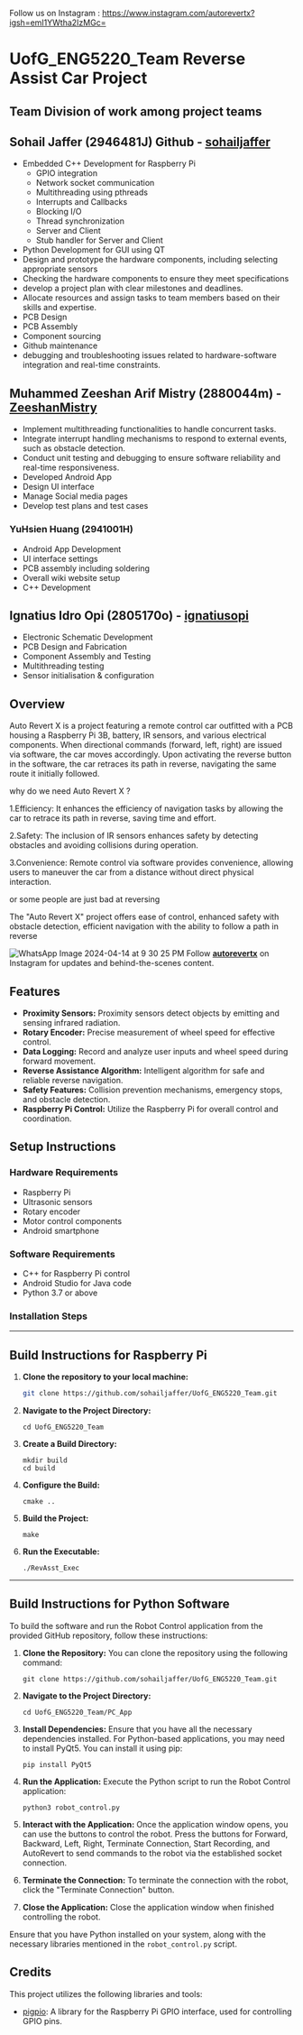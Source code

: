 Follow us on Instagram : https://www.instagram.com/autorevertx?igsh=emI1YWtha2IzMGc=

# UofG_ENG5220_Team Reverse Assist Car Project

## Team Division of work among project teams

   ## Sohail Jaffer (2946481J) Github - [sohailjaffer](https://github.com/sohailjaffer)
   - Embedded C++ Development for Raspberry Pi
     - GPIO integration
     - Network socket communication
     - Multithreading using pthreads
     - Interrupts and Callbacks
     - Blocking I/O
     - Thread synchronization
     - Server and Client
     - Stub handler for Server and Client
   - Python Development for GUI using QT
   - Design and prototype the hardware components, including selecting appropriate sensors
   - Checking the hardware components to ensure they meet specifications
   - develop a project plan with clear milestones and deadlines.
   - Allocate resources and assign tasks to team members based on their skills and expertise.
   - PCB Design 
   - PCB Assembly 
   - Component sourcing
   - Github maintenance
   - debugging and troubleshooting issues related to hardware-software integration and real-time constraints.
     
     
   ## Muhammed Zeeshan Arif Mistry (2880044m) - [ ZeeshanMistry](https://github.com/ZeeshanMistry)
   - Implement multithreading functionalities to handle concurrent tasks.
   - Integrate interrupt handling mechanisms to respond to external events, such as obstacle detection.
   - Conduct unit testing and debugging to ensure software reliability and real-time responsiveness.
   - Developed Android App
   - Design UI interface
   - Manage Social media pages
   - Develop test plans and test cases
     
   ### YuHsien Huang (2941001H)
   - Android App Development 
   - UI interface settings
   - PCB assembly including soldering 
   - Overall wiki website setup
   - C++ Development 

   ## Ignatius Idro Opi (2805170o) - [ignatiusopi](https://github.com/ignatiusopi)
   - Electronic Schematic Development
   - PCB Design and Fabrication
   - Component Assembly and Testing
   - Multithreading testing
   - Sensor initialisation & configuration



## Overview

Auto Revert X is a project featuring a remote control car outfitted with a PCB housing a Raspberry Pi 3B, battery, IR sensors, and various electrical components. When directional commands (forward, left, right) are issued via software, the car moves accordingly. Upon activating the reverse button in the software, the car retraces its path in reverse, navigating the same route it initially followed.

why do we need Auto Revert X ?

1.Efficiency: It enhances the efficiency of navigation tasks by allowing the car to retrace its path in reverse, saving time and effort.

2.Safety: The inclusion of IR sensors enhances safety by detecting obstacles and avoiding collisions during operation.

3.Convenience: Remote control via software provides convenience, allowing users to maneuver the car from a distance without direct physical interaction.

or some people are just bad at reversing  



The "Auto Revert X" project offers ease of control, enhanced safety with obstacle detection, efficient navigation with the ability to follow a path in reverse


![WhatsApp Image 2024-04-14 at 9 30 25 PM](https://github.com/sohailjaffer/UofG_ENG5220_Team/assets/157168096/4381e930-c2af-47e7-abad-e128019e4615) Follow **[autorevertx](https://www.instagram.com/autorevertx?igsh=c2dwams5d3dtMXIx)** on Instagram for updates and behind-the-scenes content.


## Features
- **Proximity Sensors:** Proximity sensors detect objects by emitting and sensing infrared radiation.
- **Rotary Encoder:** Precise measurement of wheel speed for effective control.
- **Data Logging:** Record and analyze user inputs and wheel speed during forward movement.
- **Reverse Assistance Algorithm:** Intelligent algorithm for safe and reliable reverse navigation.
- **Safety Features:** Collision prevention mechanisms, emergency stops, and obstacle detection.
- **Raspberry Pi Control:** Utilize the Raspberry Pi for overall control and coordination.


## Setup Instructions

### Hardware Requirements

- Raspberry Pi
- Ultrasonic sensors
- Rotary encoder
- Motor control components
- Android smartphone

### Software Requirements

- C++ for Raspberry Pi control
- Android Studio for Java code
- Python 3.7 or above

### Installation Steps

---

## Build Instructions for Raspberry Pi

1. **Clone the repository to your local machine:**
   ```bash
   git clone https://github.com/sohailjaffer/UofG_ENG5220_Team.git
   ```

2. **Navigate to the Project Directory:**
   ```
   cd UofG_ENG5220_Team
   ```

3. **Create a Build Directory:**
   ```
   mkdir build
   cd build
   ```

4. **Configure the Build:**
   ```
   cmake ..
   ```

5. **Build the Project:**
   ```
   make
   ```

6. **Run the Executable:**
   ```
   ./RevAsst_Exec
   ```

---

## Build Instructions for Python Software

To build the software and run the Robot Control application from the provided GitHub repository, follow these instructions:

1. **Clone the Repository:**
   You can clone the repository using the following command:
   ```
   git clone https://github.com/sohailjaffer/UofG_ENG5220_Team.git
   ```

2. **Navigate to the Project Directory:**
   ```
   cd UofG_ENG5220_Team/PC_App
   ```

3. **Install Dependencies:**
   Ensure that you have all the necessary dependencies installed. For Python-based applications, you may need to install PyQt5. You can install it using pip:
   ```
   pip install PyQt5
   ```

4. **Run the Application:**
   Execute the Python script to run the Robot Control application:
   ```
   python3 robot_control.py
   ```

5. **Interact with the Application:**
   Once the application window opens, you can use the buttons to control the robot. Press the buttons for Forward, Backward, Left, Right, Terminate Connection, Start Recording, and AutoRevert to send commands to the robot via the established socket connection.

6. **Terminate the Connection:**
   To terminate the connection with the robot, click the "Terminate Connection" button.

7. **Close the Application:**
   Close the application window when finished controlling the robot.


Ensure that you have Python installed on your system, along with the necessary libraries mentioned in the `robot_control.py` script.











## Credits

This project utilizes the following libraries and tools:

- [pigpio](https://github.com/joan2937/pigpio): A library for the Raspberry Pi GPIO interface, used for controlling GPIO pins.


